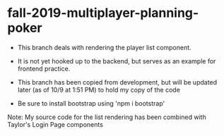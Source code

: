 # fall-2019-multiplayer-planning-poker
* This branch deals with rendering the player list component.

* It is not yet hooked up to the backend, but serves as an example for frontend practice.

* This branch has been copied from development, but will be updated later (as of 10/9 at 1:51 PM) to hold my copy of the code

* Be sure to install bootstrap using 'npm i bootstrap'


Note: My source code for the list rendering has been combined with Taylor's Login Page components